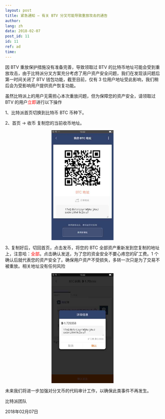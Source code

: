 ```yaml
---
layout: post
title: 紧急通知 — 有关 BTV 分叉可能导致重放攻击的通告
author: 
lang: zh
data: 2018-02-07
post_id: 11
id: 11
ref: ad
time: 
---
```


因 BTV 重放保护措施没有准备完善，导致领取过 BTV 的比特币地址可能会受到重放攻击，由于比特派分叉方案充分考虑了用户资产安全问题，我们在发现该问题后第一时间关闭了 BTV 钱包功能，截至目前，仅有 3 位用户地址受此影响，我们稍后会为受影响用户提供资产恢复功能。


虽然比特派上的用户无需担心本次重放问题，但为保障您的资产安全，请领取过 BTV 的用户<span style="color: red">立即</span>进行以下操作


<p>1、比特派首页切换到比特币 BTC 币种下。</p>


<p>2、首页 -> 收币 复制您的当前收币地址。</p>


<p style="text-align:center">
<img src="/img/Group-3.jpg" style="border: 0;
    -ms-interpolation-mode: bicubic;
    vertical-align: middle;
    max-width: 40%;">
</p>



<p>3､ 复制好后，切回首页，点击发币，将您的 BTC 全部资产重新发到您复制的地址上，注意哈：<span style="color: red">全部</span>。点击确认发送，为了您的资金安全不要心疼您的矿工费。1 个确认后就代表您的资产安全了。确保用户资产不受损失，多转一次只是为了交易不被重放。相关地址没有任何风险</p>

<p style="text-align:center">
<img src="/img/Group-4.jpg" style="border: 0;
    -ms-interpolation-mode: bicubic;
    vertical-align: middle;
    max-width: 40%;">
</p>


未来我们将进一步加强对分叉币的代码审计工作，以确保此类事件不再发生。

比特派团队

2018年02月07日